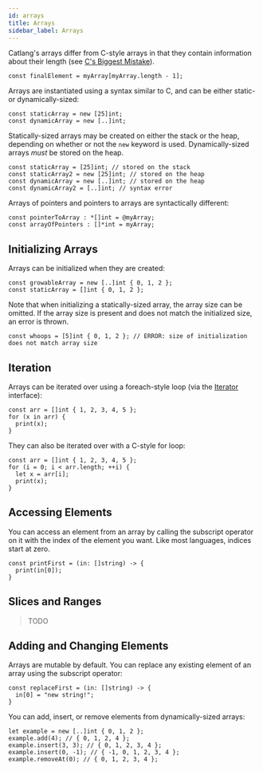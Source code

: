 ```yaml
---
id: arrays
title: Arrays
sidebar_label: Arrays
---
```


Catlang's arrays differ from C-style arrays in that they contain information about their length (see [C's Biggest Mistake](http://www.drdobbs.com/architecture-and-design/cs-biggest-mistake/228701625)).

```catlang
const finalElement = myArray[myArray.length - 1];
```

Arrays are instantiated using a syntax similar to C, and can be either static- or dynamically-sized:

```catlang
const staticArray = new [25]int;
const dynamicArray = new [..]int;
```

Statically-sized arrays may be created on either the stack or the heap, depending on whether or not the `new` keyword is used. Dynamically-sized arrays _must_ be stored on the heap.

```catlang
const staticArray = [25]int; // stored on the stack
const staticArray2 = new [25]int; // stored on the heap
const dynamicArray = new [..]int; // stored on the heap
const dynamicArray2 = [..]int; // syntax error
```

Arrays of pointers and pointers to arrays are syntactically different:

```catlang
const pointerToArray : *[]int = @myArray;
const arrayOfPointers : []*int = myArray;
```

## Initializing Arrays

Arrays can be initialized when they are created:

```catlang
const growableArray = new [..]int { 0, 1, 2 };
const staticArray = []int { 0, 1, 2 };
```

Note that when initializing a statically-sized array, the array size can be omitted. If the array size is present and does not match the initialized size, an error is thrown.

```catlang
const whoops = [5]int { 0, 1, 2 }; // ERROR: size of initialization does not match array size
```

## Iteration

Arrays can be iterated over using a foreach-style loop (via the [Iterator](iterators) interface):

```catlang
const arr = []int { 1, 2, 3, 4, 5 };
for (x in arr) {
  print(x);
}
```

They can also be iterated over with a C-style for loop:

```catlang
const arr = []int { 1, 2, 3, 4, 5 };
for (i = 0; i < arr.length; ++i) {
  let x = arr[i];
  print(x);
}
```

## Accessing Elements

You can access an element from an array by calling the subscript operator on it with the index of the element you want. Like most languages, indices start at zero.

```catlang
const printFirst = (in: []string) -> {
  print(in[0]);
}
```

## Slices and Ranges

> TODO

## Adding and Changing Elements

Arrays are mutable by default. You can replace any existing element of an array using the subscript operator:

```catlang
const replaceFirst = (in: []string) -> {
  in[0] = "new string!";
}
```

You can add, insert, or remove elements from dynamically-sized arrays:

```catlang
let example = new [..]int { 0, 1, 2 };
example.add(4); // { 0, 1, 2, 4 };
example.insert(3, 3); // { 0, 1, 2, 3, 4 };
example.insert(0, -1); // { -1, 0, 1, 2, 3, 4 };
example.removeAt(0); // { 0, 1, 2, 3, 4 };
```
